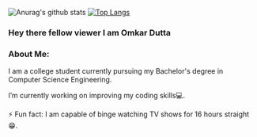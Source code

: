 ![Anurag's github stats](https://github-readme-stats.vercel.app/api?username=Omkistark&show_icons=true&theme=blue-green)
[![Top Langs](https://github-readme-stats.vercel.app/api/top-langs/?username=Omkistark)](https://github.com/anuraghazra/github-readme-stats)
### Hey there fellow viewer I am Omkar Dutta

<!--
**Omkistark/Omkistark** is a ✨ _special_ ✨ repository because its `README.md` (this file) appears on your GitHub profile.

Here are some ideas to get you started:

- 🔭 I’m currently working on ...
- 🌱 I’m currently learning ...
- 👯 I’m looking to collaborate on ...
- 🤔 I’m looking for help with ...
- 💬 Ask me about ...
- 📫 How to reach me: ...
- 😄 Pronouns: ...
- ⚡ Fun fact: ...
-->

### About Me: 
I am a college student currently pursuing my Bachelor's degree in Computer Science Engineering.

I’m currently working on improving my coding skills💻.

⚡ Fun fact: I am capable of binge watching TV shows for 16 hours straight😁.

